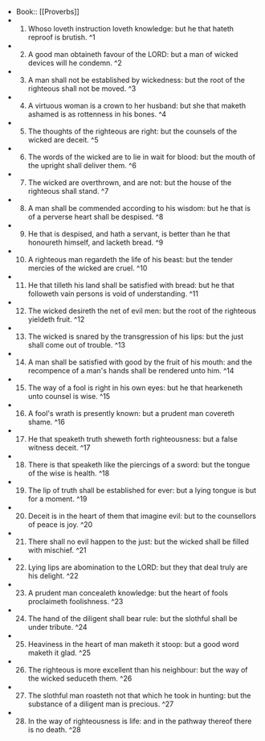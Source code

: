 - Book:: [[Proverbs]]
- 1. Whoso loveth instruction loveth knowledge: but he that hateth reproof is brutish. ^1
- 2. A good man obtaineth favour of the LORD: but a man of wicked devices will he condemn. ^2
- 3. A man shall not be established by wickedness: but the root of the righteous shall not be moved. ^3
- 4. A virtuous woman is a crown to her husband: but she that maketh ashamed is as rottenness in his bones. ^4
- 5. The thoughts of the righteous are right: but the counsels of the wicked are deceit. ^5
- 6. The words of the wicked are to lie in wait for blood: but the mouth of the upright shall deliver them. ^6
- 7. The wicked are overthrown, and are not: but the house of the righteous shall stand. ^7
- 8. A man shall be commended according to his wisdom: but he that is of a perverse heart shall be despised. ^8
- 9. He that is despised, and hath a servant, is better than he that honoureth himself, and lacketh bread. ^9
- 10. A righteous man regardeth the life of his beast: but the tender mercies of the wicked are cruel. ^10
- 11. He that tilleth his land shall be satisfied with bread: but he that followeth vain persons is void of understanding. ^11
- 12. The wicked desireth the net of evil men: but the root of the righteous yieldeth fruit. ^12
- 13. The wicked is snared by the transgression of his lips: but the just shall come out of trouble. ^13
- 14. A man shall be satisfied with good by the fruit of his mouth: and the recompence of a man's hands shall be rendered unto him. ^14
- 15. The way of a fool is right in his own eyes: but he that hearkeneth unto counsel is wise. ^15
- 16. A fool's wrath is presently known: but a prudent man covereth shame. ^16
- 17. He that speaketh truth sheweth forth righteousness: but a false witness deceit. ^17
- 18. There is that speaketh like the piercings of a sword: but the tongue of the wise is health. ^18
- 19. The lip of truth shall be established for ever: but a lying tongue is but for a moment. ^19
- 20. Deceit is in the heart of them that imagine evil: but to the counsellors of peace is joy. ^20
- 21. There shall no evil happen to the just: but the wicked shall be filled with mischief. ^21
- 22. Lying lips are abomination to the LORD: but they that deal truly are his delight. ^22
- 23. A prudent man concealeth knowledge: but the heart of fools proclaimeth foolishness. ^23
- 24. The hand of the diligent shall bear rule: but the slothful shall be under tribute. ^24
- 25. Heaviness in the heart of man maketh it stoop: but a good word maketh it glad. ^25
- 26. The righteous is more excellent than his neighbour: but the way of the wicked seduceth them. ^26
- 27. The slothful man roasteth not that which he took in hunting: but the substance of a diligent man is precious. ^27
- 28. In the way of righteousness is life: and in the pathway thereof there is no death. ^28
